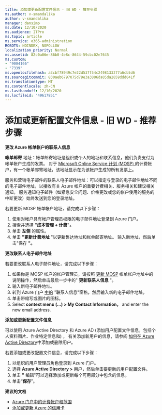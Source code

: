 ```yaml
---
title: 添加或更新配置文件信息 - 旧 WD - 推荐步骤
ms.author: v-smandalika
author: v-smandalika
manager: dansimp
ms.date: 12/10/2020
ms.audience: ITPro
ms.topic: article
ms.service: o365-administration
ROBOTS: NOINDEX, NOFOLLOW
localization_priority: Normal
ms.assetid: 82c0a06e-86b0-4e8c-8644-59cbc02e7645
ms.custom:
- "9004166"
- "7339"
ms.openlocfilehash: a3cbf78949c7e22d537f54c2498133277a6cb5d6
ms.sourcegitcommit: 830aeb6797075d79e3a3006da05da2059ddd041f
ms.translationtype: MT
ms.contentlocale: zh-CN
ms.lasthandoff: 12/10/2020
ms.locfileid: "49617851"
---
```

# <a name="add-or-update-profile-information---legacy-wd---recommended-steps"></a>添加或更新配置文件信息 - 旧 WD - 推荐步骤

**更改 Azure 帐单帐户的联系人信息**

**帐单邮寄** 地址：帐单邮寄地址是组织或个人的地址和联系信息，他们负责支付为帐单帐户生成的发票。 对于 [Microsoft Online Service 计划 (MOSP) ](https://docs.microsoft.com/azure/cost-management-billing/manage/change-azure-account-profile#update-an-mosp-billing-account-address)的计费帐户，有一个帐单邮寄地址，该地址显示在为该帐户生成的所有发票上。

服务和营销电子邮件的联系人电子邮件地址：可以指定与登录的电子邮件地址不同的[](https://docs.microsoft.com/azure/cost-management-billing/manage/change-azure-account-profile#change-your-contact-email-address)电子邮件地址，以接收有关 Azure 帐户的重要计费相关、服务相关和建议相关通知。 服务通知电子邮件（如紧急安全问题、价格更改或您的帐户使用的服务的中断更改）始终发送到您的登录地址。

若要更新 MOSP 帐单帐户地址，请完成以下步骤：
1. 使用对帐户具有帐户管理员权限的电子邮件地址登录到 Azure 门户。
2. 搜索并选择 **"成本管理 + 计费"。** 
3. 单击 **左侧** 的属性。 
4. 单击 **"更新计费地址** "以更新售达地址和帐单邮寄地址。 输入新地址，然后单击"保存 **"。**

**更改联系人电子邮件地址** 

若要更改联系人电子邮件地址，请完成以下步骤：
1. 如果你是 MOSP 帐户的帐户管理员，请按照 [更新 MOSP](https://docs.microsoft.com/azure/cost-management-billing/manage/change-azure-account-profile#update-an-mosp-billing-account-address) 帐单帐户地址中的说明操作，然后单击最后一步中的" **更新联系人信息** "。 
2. 输入新电子邮件地址。 
3. 转到 Azure 门户 [中的](https://ms.portal.azure.com/) "联系人信息"窗格，然后输入新的电子邮件地址。 
4. 单击带缩写或图片的图标。 
5. Select **context menu (...) > My Contact Information，** and enter the new email address.

**添加或更新配置文件信息**

可以使用 Azure Active Directory 和 Azure AD (添加用户配置文件信息，包括个人资料图片、作业特定信息和) 。 有关添加新用户的信息，请参阅 [如何在 Azure Active Directory](https://docs.microsoft.com/azure/active-directory/fundamentals/add-users-azure-active-directory)中添加或删除用户。

若要添加或更改配置文件信息，请完成以下步骤：

1. 以组织的用户管理员角色登录到 Azure 门户。
2. 选择 **Azure Active Directory >** 用户，然后单击要更新的用户配置文件。 
3. 单击 **"** 编辑"可以选择添加或更新每个可用部分中包含的信息。 
4. 单击“**保存**”。

**建议的文档**

- [Azure 门户中的计费帐户和范围](https://docs.microsoft.com/azure/cost-management-billing/manage/view-all-accounts) 
- [添加或更新 Azure 的信用卡](https://docs.microsoft.com/azure/cost-management-billing/manage/change-credit-card)


